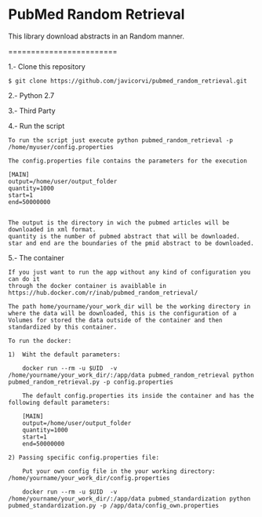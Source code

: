 PubMed Random Retrieval
========================

This library download abstracts in an Random manner.


========================

1.- Clone this repository 

    $ git clone https://github.com/javicorvi/pubmed_random_retrieval.git
    
2.- Python 2.7 
	
	
3.- Third Party 
	
		
4.- Run the script
	
	To run the script just execute python pubmed_random_retrieval -p /home/myuser/config.properties
	
	The config.properties file contains the parameters for the execution
	
	[MAIN]
	output=/home/user/output_folder
	quantity=1000
	start=1
	end=50000000
	
	
	The output is the directory in wich the pubmed articles will be downloaded in xml format.
	quantity is the number of pubmed abstract that will be downloaded.
	star and end are the boundaries of the pmid abstract to be downloaded.
		
5.- The container 
	
	If you just want to run the app without any kind of configuration you can do it 
	through the docker container is avaiblable in https://hub.docker.com/r/inab/pubmed_random_retrieval/ 

	The path home/yourname/your_work_dir will be the working directory in where the data will be downloaded, this is the configuration of a 
	Volumes for stored the data outside of the container and then standardized by this container.

	To run the docker: 
	
	1)  Wiht the default parameters: 
	    
	    docker run --rm -u $UID  -v /home/yourname/your_work_dir/:/app/data pubmed_random_retrieval python pubmed_random_retrieval.py -p config.properties

		The default config.properties its inside the container and has the following default parameters: 
		
		[MAIN]
		output=/home/user/output_folder
		quantity=1000
		start=1
		end=50000000
	
	2) Passing specific config.properties file:
	
		Put your own config file in the your working directory:  /home/yourname/your_work_dir/config.properties  
		
		docker run --rm -u $UID  -v /home/yourname/your_work_dir/:/app/data pubmed_standardization python pubmed_standardization.py -p /app/data/config_own.properties
		
		
